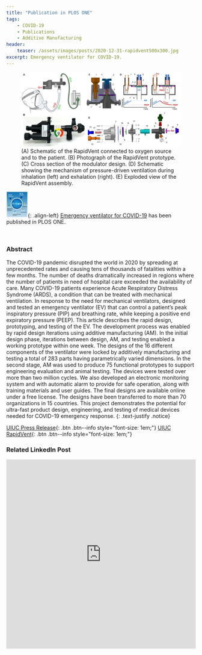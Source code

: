 ```yaml
---
title: "Publication in PLOS ONE"
tags:
    - COVID-19
    - Publications
    - Additive Manufacturing
header:
    teaser: /assets/images/posts/2020-12-31-rapidvent500x300.jpg
excerpt: Emergency ventilator for COVID-19.
---
```

<figure>
    <a href="/assets/images/posts/2020-12-31-rapidvent_fig1.jpg">
    <img src="/assets/images/posts/2020-12-31-rapidvent_fig1.jpg"></a>
    <figcaption>(A) Schematic of the RapidVent connected to oxygen source and to the patient. (B) Photograph of the RapidVent prototype. (C) Cross section of the modulator design. (D) Schematic showing the mechanism of pressure-driven ventilation during inhalation (left) and exhalation (right). (E) Exploded view of the RapidVent assembly.</figcaption>
</figure>

![image-left](/assets/images/posts/plos_one_journal_cover57x70.jpg){: .align-left}
[Emergency ventilator for COVID-19](https://doi.org/10.1371/journal.pone.0244963)
has been published in PLOS ONE.

<p>&nbsp;</p>

### Abstract
The COVID-19 pandemic disrupted the world in 2020 by spreading at unprecedented rates and causing tens of thousands 
of fatalities within a few months. The number of deaths dramatically increased in regions where the number of
patients in need of hospital care exceeded the availability of care. Many COVID-19 patients experience Acute
Respiratory Distress Syndrome (ARDS), a condition that can be treated with mechanical ventilation. In response to
the need for mechanical ventilators, designed and tested an emergency ventilator (EV) that can control a patient’s
peak inspiratory pressure (PIP) and breathing rate, while keeping a positive end expiratory pressure (PEEP). This
article describes the rapid design, prototyping, and testing of the EV. The development process was enabled by rapid
design iterations using additive manufacturing (AM). In the initial design phase, iterations between design, AM, and
testing enabled a working prototype within one week. The designs of the 16 different components of the ventilator were
locked by additively manufacturing and testing a total of 283 parts having parametrically varied dimensions. In the
second stage, AM was used to produce 75 functional prototypes to support engineering evaluation and animal testing.
The devices were tested over more than two million cycles. We also developed an electronic monitoring system and with
automatic alarm to provide for safe operation, along with training materials and user guides. The final designs are
available online under a free license. The designs have been transferred to more than 70 organizations in 15 countries.
This project demonstrates the potential for ultra-fast product design, engineering, and testing of medical devices
needed for COVID-19 emergency response.
{: .text-justify .notice}

[UIUC Press Release](https://mechse.illinois.edu/news/30386){: .btn .btn--info style="font-size: 1em;"}
[UIUC RapidVent](https://rapidvent.grainger.illinois.edu/){: .btn .btn--info style="font-size: 1em;"}

### Related LinkedIn Post
<iframe src="https://www.linkedin.com/embed/feed/update/urn:li:share:6752280481875705856" height="503" width="504" frameborder="0" allowfullscreen="" title="Embedded post"></iframe>